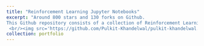 ```yaml
---
title: "Reinforcement Learning Jupyter Notebooks"
excerpt: "Around 800 stars and 130 forks on Github.
This Github repository consists of a collection of Reinforcement Learning algorithms from Sutton and Barto's book and other research papers implemented in Python.
 <br/><img src='https://github.com/Pulkit-Khandelwal/pulkit-khandelwal.github.io/blob/master/images/rl.png?raw=true'>"
collection: portfolio
---
```

